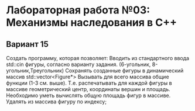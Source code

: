 # Лабораторная работа №03: Механизмы наследования в С++
## Вариант 15
Создать программу, которая позволяет:
Вводить из стандартного ввода std::cin фигуры, согласно варианту задания.
(6-угольник, 8-угольник,Треугольник)
Сохранять созданные фигуры в динамический массив std::vector<Figure*>
Вызывать для всего массива общие функции (1-3 см. выше).
Т.е. распечатывать для каждой фигуры в массиве геометрический центр, координаты вершин и площадь.
Необходимо уметь вычислять общую площадь фигур в массиве.
Удалять из массива фигуру по индексу;
